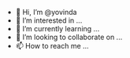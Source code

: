 - 👋 Hi, I’m @yovinda
- 👀 I’m interested in ...
- 🌱 I’m currently learning ...
- 💞️ I’m looking to collaborate on ...
- 📫 How to reach me ...

<!---
yovinda/yovinda is a ✨ special ✨ repository because its `README.md` (this file) appears on your GitHub profile.
You can click the Preview link to take a look at your changes.
--->
